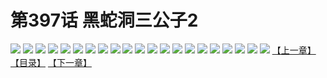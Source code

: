 # 第397话 黑蛇洞三公子2
![](https://s2.baozimh.com/scomic/sanyanxiaotianlu-samanhua/0/397-lnmr/1.jpg)
![](https://s2.baozimh.com/scomic/sanyanxiaotianlu-samanhua/0/397-lnmr/2.jpg)
![](https://s2.baozimh.com/scomic/sanyanxiaotianlu-samanhua/0/397-lnmr/3.jpg)
![](https://s2.baozimh.com/scomic/sanyanxiaotianlu-samanhua/0/397-lnmr/4.jpg)
![](https://s2.baozimh.com/scomic/sanyanxiaotianlu-samanhua/0/397-lnmr/5.jpg)
![](https://s2.baozimh.com/scomic/sanyanxiaotianlu-samanhua/0/397-lnmr/6.jpg)
![](https://s2.baozimh.com/scomic/sanyanxiaotianlu-samanhua/0/397-lnmr/7.jpg)
![](https://s2.baozimh.com/scomic/sanyanxiaotianlu-samanhua/0/397-lnmr/8.jpg)
![](https://s2.baozimh.com/scomic/sanyanxiaotianlu-samanhua/0/397-lnmr/9.jpg)
![](https://s2.baozimh.com/scomic/sanyanxiaotianlu-samanhua/0/397-lnmr/10.jpg)
![](https://s2.baozimh.com/scomic/sanyanxiaotianlu-samanhua/0/397-lnmr/11.jpg)
![](https://s2.baozimh.com/scomic/sanyanxiaotianlu-samanhua/0/397-lnmr/12.jpg)
![](https://s2.baozimh.com/scomic/sanyanxiaotianlu-samanhua/0/397-lnmr/13.jpg)
![](https://s2.baozimh.com/scomic/sanyanxiaotianlu-samanhua/0/397-lnmr/14.jpg)
![](https://s2.baozimh.com/scomic/sanyanxiaotianlu-samanhua/0/397-lnmr/15.jpg)
![](https://s2.baozimh.com/scomic/sanyanxiaotianlu-samanhua/0/397-lnmr/16.jpg)
![](https://s2.baozimh.com/scomic/sanyanxiaotianlu-samanhua/0/397-lnmr/17.jpg)
![](https://s2.baozimh.com/scomic/sanyanxiaotianlu-samanhua/0/397-lnmr/18.jpg)
![](https://s2.baozimh.com/scomic/sanyanxiaotianlu-samanhua/0/397-lnmr/19.jpg)
![](https://s2.baozimh.com/scomic/sanyanxiaotianlu-samanhua/0/397-lnmr/20.jpg)
![](https://s2.baozimh.com/scomic/sanyanxiaotianlu-samanhua/0/397-lnmr/21.jpg)
[【上一章】](./397.md)
[【目录】](./README.md)
[【下一章】](./399.md)
